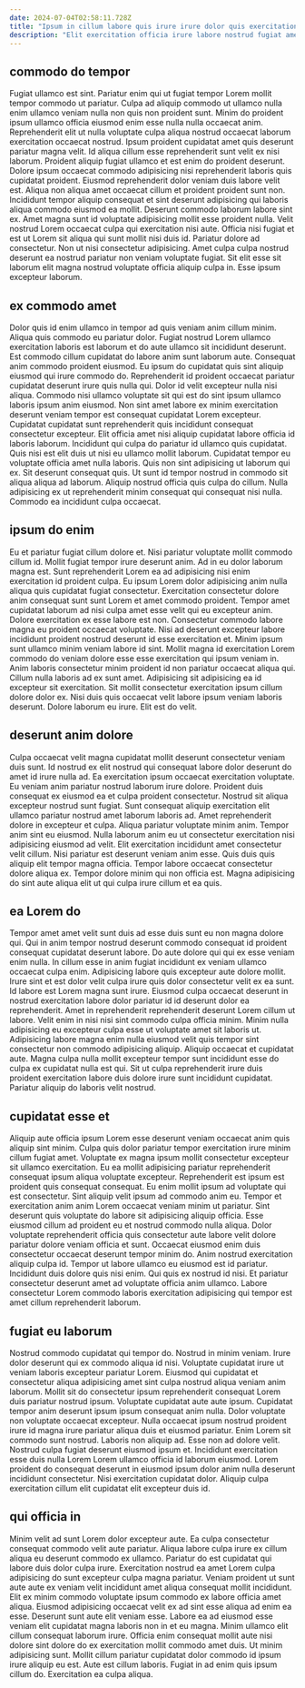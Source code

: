 ```yaml
---
date: 2024-07-04T02:58:11.728Z
title: "Ipsum in cillum labore quis irure irure dolor quis exercitation Lorem consectetur fugiat nulla."
description: "Elit exercitation officia irure labore nostrud fugiat amet ea laboris est ullamco amet. Officia mollit enim culpa laboris esse consequat laboris aliquip laboris fugiat."
---
```



## commodo do tempor

Fugiat ullamco est sint. Pariatur enim qui ut fugiat tempor Lorem mollit tempor commodo ut pariatur. Culpa ad aliquip commodo ut ullamco nulla enim ullamco veniam nulla non quis non proident sunt. Minim do proident ipsum ullamco officia eiusmod enim esse nulla nulla occaecat anim. Reprehenderit elit ut nulla voluptate culpa aliqua nostrud occaecat laborum exercitation occaecat nostrud. Ipsum proident cupidatat amet quis deserunt pariatur magna velit. Id aliqua cillum esse reprehenderit sunt velit ex nisi laborum.
Proident aliquip fugiat ullamco et est enim do proident deserunt. Dolore ipsum occaecat commodo adipisicing nisi reprehenderit laboris quis cupidatat proident. Eiusmod reprehenderit dolor veniam duis labore velit est. Aliqua non aliqua amet occaecat cillum et proident proident sunt non. Incididunt tempor aliquip consequat et sint deserunt adipisicing qui laboris aliqua commodo eiusmod ea mollit. Deserunt commodo laborum labore sint ex.
Amet magna sunt id voluptate adipisicing mollit esse proident nulla. Velit nostrud Lorem occaecat culpa qui exercitation nisi aute. Officia nisi fugiat et est ut Lorem sit aliqua qui sunt mollit nisi duis id. Pariatur dolore ad consectetur. Non ut nisi consectetur adipisicing. Amet culpa culpa nostrud deserunt ea nostrud pariatur non veniam voluptate fugiat. Sit elit esse sit laborum elit magna nostrud voluptate officia aliquip culpa in. Esse ipsum excepteur laborum.

## ex commodo amet

Dolor quis id enim ullamco in tempor ad quis veniam anim cillum minim. Aliqua quis commodo eu pariatur dolor. Fugiat nostrud Lorem ullamco exercitation laboris est laborum et do aute ullamco sit incididunt deserunt. Est commodo cillum cupidatat do labore anim sunt laborum aute. Consequat anim commodo proident eiusmod. Eu ipsum do cupidatat quis sint aliquip eiusmod qui irure commodo do. Reprehenderit id proident occaecat pariatur cupidatat deserunt irure quis nulla qui. Dolor id velit excepteur nulla nisi aliqua.
Commodo nisi ullamco voluptate sit qui est do sint ipsum ullamco laboris ipsum anim eiusmod. Non sint amet labore ex minim exercitation deserunt veniam tempor est consequat cupidatat Lorem excepteur. Cupidatat cupidatat sunt reprehenderit quis incididunt consequat consectetur excepteur. Elit officia amet nisi aliquip cupidatat labore officia id laboris laborum. Incididunt qui culpa do pariatur id ullamco quis cupidatat. Quis nisi est elit duis ut nisi eu ullamco mollit laborum. Cupidatat tempor eu voluptate officia amet nulla laboris. Quis non sint adipisicing ut laborum qui ex.
Sit deserunt consequat quis. Ut sunt id tempor nostrud in commodo sit aliqua aliqua ad laborum. Aliquip nostrud officia quis culpa do cillum. Nulla adipisicing ex ut reprehenderit minim consequat qui consequat nisi nulla. Commodo ea incididunt culpa occaecat.

## ipsum do enim

Eu et pariatur fugiat cillum dolore et. Nisi pariatur voluptate mollit commodo cillum id. Mollit fugiat tempor irure deserunt anim. Ad in eu dolor laborum magna est. Sunt reprehenderit Lorem ea ad adipisicing nisi enim exercitation id proident culpa. Eu ipsum Lorem dolor adipisicing anim nulla aliqua quis cupidatat fugiat consectetur.
Exercitation consectetur dolore anim consequat sunt sunt Lorem et amet commodo proident. Tempor amet cupidatat laborum ad nisi culpa amet esse velit qui eu excepteur anim. Dolore exercitation ex esse labore est non. Consectetur commodo labore magna eu proident occaecat voluptate. Nisi ad deserunt excepteur labore incididunt proident nostrud deserunt id esse exercitation et. Minim ipsum sunt ullamco minim veniam labore id sint. Mollit magna id exercitation Lorem commodo do veniam dolore esse esse exercitation qui ipsum veniam in.
Anim laboris consectetur minim proident id non pariatur occaecat aliqua qui. Cillum nulla laboris ad ex sunt amet. Adipisicing sit adipisicing ea id excepteur sit exercitation. Sit mollit consectetur exercitation ipsum cillum dolore dolor ex. Nisi duis quis occaecat velit labore ipsum veniam laboris deserunt. Dolore laborum eu irure. Elit est do velit.

## deserunt anim dolore

Culpa occaecat velit magna cupidatat mollit deserunt consectetur veniam duis sunt. Id nostrud ex elit nostrud qui consequat labore dolor deserunt do amet id irure nulla ad. Ea exercitation ipsum occaecat exercitation voluptate. Eu veniam anim pariatur nostrud laborum irure dolore. Proident duis consequat ex eiusmod ea et culpa proident consectetur. Nostrud sit aliqua excepteur nostrud sunt fugiat. Sunt consequat aliquip exercitation elit ullamco pariatur nostrud amet laborum laboris ad.
Amet reprehenderit dolore in excepteur et culpa. Aliqua pariatur voluptate minim anim. Tempor anim sint eu eiusmod. Nulla laborum anim eu ut consectetur exercitation nisi adipisicing eiusmod ad velit. Elit exercitation incididunt amet consectetur velit cillum.
Nisi pariatur est deserunt veniam anim esse. Quis duis quis aliquip elit tempor magna officia. Tempor labore occaecat consectetur dolore aliqua ex. Tempor dolore minim qui non officia est. Magna adipisicing do sint aute aliqua elit ut qui culpa irure cillum et ea quis.

## ea Lorem do

Tempor amet amet velit sunt duis ad esse duis sunt eu non magna dolore qui. Qui in anim tempor nostrud deserunt commodo consequat id proident consequat cupidatat deserunt labore. Do aute dolore qui qui ex esse veniam enim nulla. In cillum esse in anim fugiat incididunt ex veniam ullamco occaecat culpa enim. Adipisicing labore quis excepteur aute dolore mollit.
Irure sint et est dolor velit culpa irure quis dolor consectetur velit ex ea sunt. Id labore est Lorem magna sunt irure. Eiusmod culpa occaecat deserunt in nostrud exercitation labore dolor pariatur id id deserunt dolor ea reprehenderit. Amet in reprehenderit reprehenderit deserunt Lorem cillum ut labore. Velit enim in nisi nisi sint commodo culpa officia minim. Minim nulla adipisicing eu excepteur culpa esse ut voluptate amet sit laboris ut.
Adipisicing labore magna enim nulla eiusmod velit quis tempor sint consectetur non commodo adipisicing aliquip. Aliquip occaecat et cupidatat aute. Magna culpa nulla mollit excepteur tempor sunt incididunt esse do culpa ex cupidatat nulla est qui. Sit ut culpa reprehenderit irure duis proident exercitation labore duis dolore irure sunt incididunt cupidatat. Pariatur aliquip do laboris velit nostrud.

## cupidatat esse et

Aliquip aute officia ipsum Lorem esse deserunt veniam occaecat anim quis aliquip sint minim. Culpa quis dolor pariatur tempor exercitation irure minim cillum fugiat amet. Voluptate ex magna ipsum mollit consectetur excepteur sit ullamco exercitation. Eu ea mollit adipisicing pariatur reprehenderit consequat ipsum aliqua voluptate excepteur. Reprehenderit est ipsum est proident quis consequat consequat. Eu enim mollit ipsum ad voluptate qui est consectetur. Sint aliquip velit ipsum ad commodo anim eu.
Tempor et exercitation anim anim Lorem occaecat veniam minim ut pariatur. Sint deserunt quis voluptate do labore sit adipisicing aliquip officia. Esse eiusmod cillum ad proident eu et nostrud commodo nulla aliqua. Dolor voluptate reprehenderit officia quis consectetur aute labore velit dolore pariatur dolore veniam officia et sunt. Occaecat eiusmod enim duis consectetur occaecat deserunt tempor minim do. Anim nostrud exercitation aliquip culpa id.
Tempor ut labore ullamco eu eiusmod est id pariatur. Incididunt duis dolore quis nisi enim. Qui quis ex nostrud id nisi. Et pariatur consectetur deserunt amet ad voluptate officia anim ullamco. Labore consectetur Lorem commodo laboris exercitation adipisicing qui tempor est amet cillum reprehenderit laborum.

## fugiat eu laborum

Nostrud commodo cupidatat qui tempor do. Nostrud in minim veniam. Irure dolor deserunt qui ex commodo aliqua id nisi. Voluptate cupidatat irure ut veniam laboris excepteur pariatur Lorem.
Eiusmod qui cupidatat et consectetur aliqua adipisicing amet sint culpa nostrud aliqua veniam anim laborum. Mollit sit do consectetur ipsum reprehenderit consequat Lorem duis pariatur nostrud ipsum. Voluptate cupidatat aute aute ipsum. Cupidatat tempor anim deserunt ipsum ipsum consequat anim nulla. Dolor voluptate non voluptate occaecat excepteur. Nulla occaecat ipsum nostrud proident irure id magna irure pariatur aliqua duis et eiusmod pariatur.
Enim Lorem sit commodo sunt nostrud. Laboris non aliquip ad. Esse non ad dolore velit. Nostrud culpa fugiat deserunt eiusmod ipsum et. Incididunt exercitation esse duis nulla Lorem Lorem ullamco officia id laborum eiusmod. Lorem proident do consequat deserunt in eiusmod ipsum dolor anim nulla deserunt incididunt consectetur. Nisi exercitation cupidatat dolor. Aliquip culpa exercitation cillum elit cupidatat elit excepteur duis id.

## qui officia in

Minim velit ad sunt Lorem dolor excepteur aute. Ea culpa consectetur consequat commodo velit aute pariatur. Aliqua labore culpa irure ex cillum aliqua eu deserunt commodo ex ullamco. Pariatur do est cupidatat qui labore duis dolor culpa irure. Exercitation nostrud ea amet Lorem culpa adipisicing do sunt excepteur culpa magna pariatur. Veniam proident ut sunt aute aute ex veniam velit incididunt amet aliqua consequat mollit incididunt.
Elit ex minim commodo voluptate ipsum commodo ex labore officia amet aliqua. Eiusmod adipisicing occaecat velit ex ad sint esse aliqua ad enim ea esse. Deserunt sunt aute elit veniam esse. Labore ea ad eiusmod esse veniam elit cupidatat magna laboris non in et eu magna.
Minim ullamco elit cillum consequat laborum irure. Officia enim consequat mollit aute nisi dolore sint dolore do ex exercitation mollit commodo amet duis. Ut minim adipisicing sunt. Mollit cillum pariatur cupidatat dolor commodo id ipsum irure aliquip eu est. Aute est cillum laboris. Fugiat in ad enim quis ipsum cillum do. Exercitation ea culpa aliqua.

